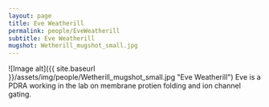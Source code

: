 ```yaml
---
layout: page
title: Eve Weatherill
permalink: people/EveWeatherill
subtitle: Eve Weatherill
mugshot: Wetherill_mugshot_small.jpg
---
```

![Image alt]({{ site.baseurl }}/assets/img/people/Wetherill_mugshot_small.jpg "Eve Weatherill")
Eve is a PDRA working in the lab on membrane protien folding and ion channel gating.

